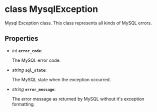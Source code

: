 # class MysqlException

Mysql Exception class. This class represents all kinds of MySQL errors.

## Properties

- *int* **`error_code`**: 
  
  The MySQL error code.

- *string* **`sql_state`**: 
  
  The MySQL state when the exception occurred.

- *string* **`error_message`**: 
  
  The error message as returned by MySQL without it's exception formatting.

